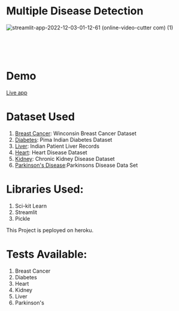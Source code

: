 # Multiple Disease Detection <br>


![streamlit-app-2022-12-03-01-12-61 (online-video-cutter com) (1)](https://user-images.githubusercontent.com/95062628/205396242-b79cf5f8-3b82-43f5-bbef-06b8b8c49458.gif)






<br><br><br>
# Demo
<a href='https://gmayuri1904-multiple-disease-detection-app-e09xhm.streamlit.app/'>Live app</a>


# Dataset Used
1. [Breast Cancer](https://www.kaggle.com/uciml/breast-cancer-wisconsin-data): Winconsin Breast Cancer Dataset
2. [Diabetes](https://www.kaggle.com/uciml/pima-indians-diabetes-database): Pima Indian Diabetes Dataset
3. [Liver](https://www.kaggle.com/uciml/indian-liver-patient-records): Indian Patient Liver Records
4. [Heart](https://www.kaggle.com/ronitf/heart-disease-uci): Heart Disease Dataset
5. [Kidney](https://www.kaggle.com/mansoordaku/ckdisease): Chronic Kidney Disease Dataset
6. [Parkinson's Disease](https://www.kaggle.com/datasets/thecansin/parkinsons-data-set):Parkinsons Disease Data Set

# Libraries Used:
 1. Sci-kit Learn
 2. Streamlit
 3. Pickle
 
 This Project is peployed on heroku.
 
 # Tests Available:
1. Breast Cancer
2. Diabetes
3. Heart
4. Kidney
5. Liver
6. Parkinson's
